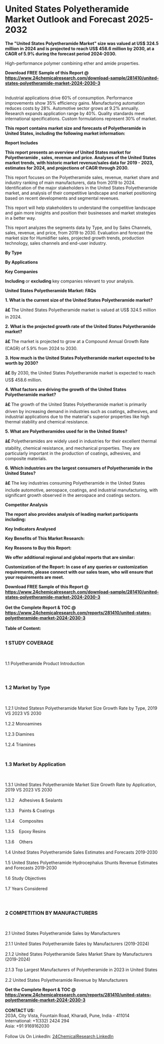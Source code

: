 <h1>United States Polyetheramide Market Outlook and Forecast 2025-2032</h1><p><strong>The "United States Polyetheramide Market" size was valued at US$ 324.5 million in 2024 and is projected to reach US$ 458.6 million by 2030, at a CAGR of 5.9% during the forecast period 2024-2030.</strong></p><p>
</p><p>High-performance polymer combining ether and amide properties.</p><div><b>Download FREE Sample of this Report @ 
            <a href="https://www.24chemicalresearch.com/download-sample/281410/united-states-polyetheramide-market-2024-2030-3">
            https://www.24chemicalresearch.com/download-sample/281410/united-states-polyetheramide-market-2024-2030-3</a></b></div><br><p>
</p><p>Industrial applications drive 60% of consumption. Performance improvements show 35% efficiency gains. Manufacturing automation reduces costs by 28%. Automotive sector grows at 9.2% annually. Research expands application range by 40%. Quality standards meet international specifications. Custom formulations represent 30% of market.</p><p>
</p><p><strong>This report contains market size and forecasts of Polyetheramide in United States, including the following market information:</strong></p><p>
</p><p>
</p><p><strong>Report Includes</strong></p><p>
</p><p><strong>This report presents an overview of United States market for Polyetheramide , sales, revenue and price. Analyses of the United States market trends, with historic market revenue/sales data for 2019 - 2023, estimates for 2024, and projections of CAGR through 2030.</strong></p><p>
</p><p>This report focuses on the Polyetheramide sales, revenue, market share and industry ranking of main manufacturers, data from 2019 to 2024. Identification of the major stakeholders in the United States Polyetheramide market, and analysis of their competitive landscape and market positioning based on recent developments and segmental revenues.</p><p>
</p><p>This report will help stakeholders to understand the competitive landscape and gain more insights and position their businesses and market strategies in a better way.</p><p>
</p><p>This report analyzes the segments data by Type, and by Sales Channels, sales, revenue, and price, from 2019 to 2030. Evaluation and forecast the market size for Humidifier sales, projected growth trends, production technology, sales channels and end-user industry.</p><p>
<strong>By Type</strong></p><p>
</p><p>
<strong>By Applications</strong></p><p>
</p><p>
</p><p><strong>Key Companies</strong></p><p>
</p><p>
</p><p><strong>Including </strong>or <strong>excluding </strong>key companies relevant to your analysis.</p><p>
<strong>United States Polyetheramide Market: FAQs</strong></p><p>
<strong>1. What is the current size of the United States Polyetheramide market?</strong></p><p>
</p><p><strong>â£ </strong>The United States Polyetheramide market is valued at US$ 324.5 million in 2024.</p><p>
<strong>2. What is the projected growth rate of the United States Polyetheramide market?</strong></p><p>
</p><p><strong>â£ </strong>The market is projected to grow at a Compound Annual Growth Rate (CAGR) of 5.9% from 2024 to 2030.</p><p>
<strong>3. How much is the United States Polyetheramide market expected to be worth by 2030?</strong></p><p>
</p><p><strong>â£ </strong>By 2030, the United States Polyetheramide market is expected to reach US$ 458.6 million.</p><p>
<strong>4. What factors are driving the growth of the United States Polyetheramide market?</strong></p><p>
</p><p><strong>â£ </strong>The growth of the United States Polyetheramide market is primarily driven by increasing demand in industries such as coatings, adhesives, and industrial applications due to the material's superior properties like high thermal stability and chemical resistance.</p><p>
<strong>5. What are Polyetheramides used for in the United States?</strong></p><p>
</p><p><strong>â£ </strong>Polyetheramides are widely used in industries for their excellent thermal stability, chemical resistance, and mechanical properties. They are particularly important in the production of coatings, adhesives, and composite materials.</p><p>
<strong>6. Which industries are the largest consumers of Polyetheramide in the United States?</strong></p><p>
</p><p><strong>â£ </strong>The key industries consuming Polyetheramide in the United States include automotive, aerospace, coatings, and industrial manufacturing, with significant growth observed in the aerospace and coatings sectors.</p><p>
<strong>Competitor Analysis</strong></p><p>
</p><p><strong>The report also provides analysis of leading market participants including:</strong></p><p>
</p><p>
</p><p><strong>Key Indicators Analysed</strong></p><p>
</p><p>
</p><p><strong>Key Benefits of This Market Research:</strong></p><p>
</p><p>
</p><p><strong>Key Reasons to Buy this Report:</strong></p><p>
</p><p>
</p><p><strong>We offer additional regional and global reports that are similar:</strong></p><p>
</p><p>
</p><p><strong>Customization of the Report: In case of any queries or customization requirements, please connect with our sales team, who will ensure that your requirements are meet.</strong></p><div><b>Download FREE Sample of this Report @ 
            <a href="https://www.24chemicalresearch.com/download-sample/281410/united-states-polyetheramide-market-2024-2030-3">
            https://www.24chemicalresearch.com/download-sample/281410/united-states-polyetheramide-market-2024-2030-3</a></b></div><br><div><b>Get the Complete Report & TOC @ 
            <a href="https://www.24chemicalresearch.com/reports/281410/united-states-polyetheramide-market-2024-2030-3">
            https://www.24chemicalresearch.com/reports/281410/united-states-polyetheramide-market-2024-2030-3</a></b></div><br>
            <b>Table of Content:</b><p><h2><span style="font-size:16px"><strong>1 STUDY COVERAGE</strong></span></h2><br />
<p>1.1 Polyetheramide Product Introduction</p><br />
<h2><span style="font-size:16px"><strong>1.2 Market by Type</strong></span></h2><br />
<p>1.2.1 United Statesn Polyetheramide Market Size Growth Rate by Type, 2019 VS 2023 VS 2030<br /><br />
1.2.2 Monoamines&nbsp;&nbsp; &nbsp;<br /><br />
1.2.3 Diamines<br /><br />
1.2.4 Triamines<br /><br />
<h2><span style="font-size:16px"><strong>1.3 Market by Application</strong></span></h2><br />
<p>1.3.1 United States Polyetheramide Market Size Growth Rate by Application, 2019 VS 2023 VS 2030<br /><br />
1.3.2&nbsp;&nbsp; &nbsp;Adhesives & Sealants<br /><br />
1.3.3&nbsp;&nbsp; &nbsp;Paints & Coatings<br /><br />
1.3.4&nbsp;&nbsp; &nbsp;Composites<br /><br />
1.3.5&nbsp;&nbsp; &nbsp;Epoxy Resins<br /><br />
1.3.6&nbsp;&nbsp; &nbsp;Others<br /><br />
1.4 United States Polyetheramide Sales Estimates and Forecasts 2019-2030<br /><br />
1.5 United States Polyetheramide Hydrocephalus Shunts Revenue Estimates and Forecasts 2019-2030<br /><br />
1.6 Study Objectives<br /><br />
1.7 Years Considered</p><br />
<h2><span style="font-size:16px"><strong>2 COMPETITION BY MANUFACTURERS</strong></span></h2><br />
<p>2.1 United States Polyetheramide Sales by Manufacturers<br /><br />
2.1.1 United States Polyetheramide Sales by Manufacturers (2019-2024)<br /><br />
2.1.2 United States Polyetheramide Sales Market Share by Manufacturers (2019-2024)<br /><br />
2.1.3 Top Largest Manufacturers of Polyetheramide in 2023 in United States<br /><br />
2.2 United States Polyetheramide Revenue by Manufacturers<b</p><div><b>Get the Complete Report & TOC @ 
            <a href="https://www.24chemicalresearch.com/reports/281410/united-states-polyetheramide-market-2024-2030-3">
            https://www.24chemicalresearch.com/reports/281410/united-states-polyetheramide-market-2024-2030-3</a></b></div><br><b>CONTACT US:</b><br>
            203A, City Vista, Fountain Road, Kharadi, Pune, India - 411014<br>
            International: +1(332) 2424 294<br>
            Asia: +91 9169162030 <br><br>
            Follow Us On LinkedIn: <a href="https://www.linkedin.com/company/24chemicalresearch/">24ChemicalResearch LinkedIn</a>